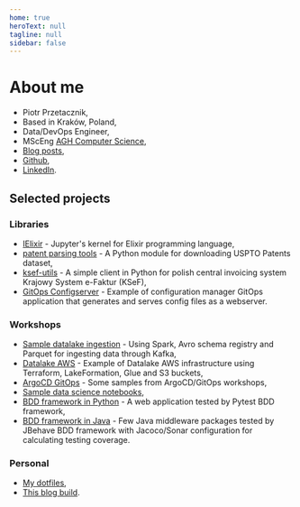 ```yaml
---
home: true
heroText: null
tagline: null
sidebar: false
---
```


# About me

* Piotr Przetacznik,
* Based in Kraków, Poland,
* Data/DevOps Engineer,
* MScEng [AGH Computer Science](https://www.informatyka.agh.edu.pl/en/),
* [Blog posts](post/),
* [Github](https://github.com/pprzetacznik),
* [LinkedIn](https://www.linkedin.com/in/pprzetacznik/).

## Selected projects

### Libraries

* [IElixir](https://github.com/pprzetacznik/IElixir) - Jupyter's kernel for Elixir programming language,
* [patent parsing tools](https://github.com/pprzetacznik/patent-parsing-tools) - A Python module for downloading USPTO Patents dataset,
* [ksef-utils](https://github.com/pprzetacznik/ksef-utils) - A simple client in Python for polish central invoicing system Krajowy System e-Faktur (KSeF),
* [GitOps Configserver](https://github.com/pprzetacznik/gitops-configserver) - Example of configuration manager GitOps application that generates and serves config files as a webserver.

### Workshops

* [Sample datalake ingestion](https://github.com/pprzetacznik/datalake) - Using Spark, Avro schema registry and Parquet for ingesting data through Kafka,
* [Datalake AWS](https://github.com/pprzetacznik/datalake-aws) - Example of Datalake AWS infrastructure using Terraform, LakeFormation, Glue and S3 buckets,
* [ArgoCD GitOps](https://github.com/pprzetacznik/argocd-gitops) - Some samples from ArgoCD/GitOps workshops,
* [Sample data science notebooks](https://github.com/pprzetacznik/data-science-notebooks),
* [BDD framework in Python](https://github.com/pprzetacznik/bdd-test-framework) - A web application tested by Pytest BDD framework,
* [BDD framework in Java](https://github.com/pprzetacznik/idea-factory-quality-assurance) - Few Java middleware packages tested by JBehave BDD framework with Jacoco/Sonar configuration for calculating testing coverage.

### Personal

* [My dotfiles](https://github.com/pprzetacznik/dotfiles),
* [This blog build](https://github.com/pprzetacznik/pprzetacznik.github.io-dev).
